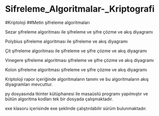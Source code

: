# Sifreleme_Algoritmalar-_Kriptografi
#Kriptoloji
##Metin şifreleme algoritmaları

Sezar şifreleme algoritması ile şifreleme ve şifre çözme ve akış diyagramı

Polybius şifreleme algoritması ile şifreleme ve akış diyagramı

Çit şifreleme algoritması ile şifreleme ve şifre çözme ve akış diyagramı

Vinegere şifreleme algoritması şifreleme ve şifre çözme ve akış diyagramı

Kolon şifreleme algoritması şifreleme ve şifre çözme ve akış diyagramı

Kriptoloji rapor içeriğinde algoritmaların tanımı ve bu algoritmaların akış diyagramları mevcuttur.


py dosyasında tkinter kütüphanesi ile masaüstü programı yapılmıştır ve bütün algoritma kodları tek bir dosyada çalışmaktadır.

exe klasoru içerisinde exe şeklinde çalıştırılabilir sürüm bulunmaktadır.
